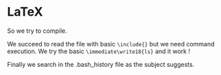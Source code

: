 # LaTeX

So we try to compile.

We succeed to read the file with basic `\include{}` but we need command execution.
We try the basic `\immediate\write18{ls}` and it work !

Finally we search in the .bash_history file as the subject suggests.
